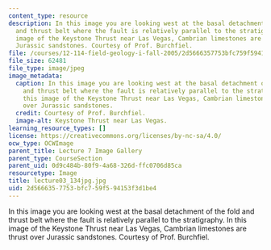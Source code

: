 ```yaml
---
content_type: resource
description: In this image you are looking west at the basal detachment of the fold
  and thrust belt where the fault is relatively parallel to the stratigraphy. In this
  image of the Keystone Thrust near Las Vegas, Cambrian limestones are thrust over
  Jurassic sandstones. Courtesy of Prof. Burchfiel.
file: /courses/12-114-field-geology-i-fall-2005/2d5666357753bfc759f594153f3d1be4_lecture03_134jpg.jpg
file_size: 62481
file_type: image/jpeg
image_metadata:
  caption: In this image you are looking west at the basal detachment of the fold
    and thrust belt where the fault is relatively parallel to the stratigraphy. In
    this image of the Keystone Thrust near Las Vegas, Cambrian limestones are thrust
    over Jurassic sandstones.
  credit: Courtesy of Prof. Burchfiel.
  image-alt: Keystone Thrust near Las Vegas.
learning_resource_types: []
license: https://creativecommons.org/licenses/by-nc-sa/4.0/
ocw_type: OCWImage
parent_title: Lecture 7 Image Gallery
parent_type: CourseSection
parent_uid: 0d9c484b-80f9-4a68-326d-ffc0706d85ca
resourcetype: Image
title: lecture03_134jpg.jpg
uid: 2d566635-7753-bfc7-59f5-94153f3d1be4
---
```

In this image you are looking west at the basal detachment of the fold and thrust belt where the fault is relatively parallel to the stratigraphy. In this image of the Keystone Thrust near Las Vegas, Cambrian limestones are thrust over Jurassic sandstones. Courtesy of Prof. Burchfiel.